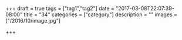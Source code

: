 +++
draft = true
tags = ["tag1","tag2"]
date = "2017-03-08T22:07:39-08:00"
title = "34"
categories = ["category"]
description = ""
images = ["/2016/10/image.jpg"]

+++

